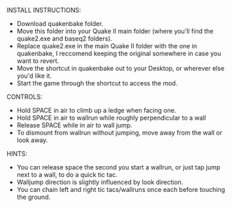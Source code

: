 
INSTALL INSTRUCTIONS:
- Download quakenbake folder.
- Move this folder into your Quake II main folder (where you'll find the quake2.exe and baseq2 folders).
- Replace quake2.exe in the main Quake II folder with the one in quakenbake, I reccomend keeping the original somewhere in case you want to revert.
- Move the shortcut in quakenbake out to your Desktop, or wherever else you'd like it.
- Start the game through the shortcut to access the mod.

CONTROLS:
- Hold SPACE in air to climb up a ledge  when facing one.
- Hold SPACE in air  to wallrun while roughly perpendicular to a wall
- Release SPACE while in air to wall jump. 
- To dismount from wallrun without jumping, move away from the wall or look away.

HINTS:
- You can release space the second  you start a wallrun, or just tap jump next to a wall, to do a quick tic tac.
- Walljump direction is slightly influenced by look direction.
- You can chain left and right tic tacs/wallruns once each before touching the ground.
